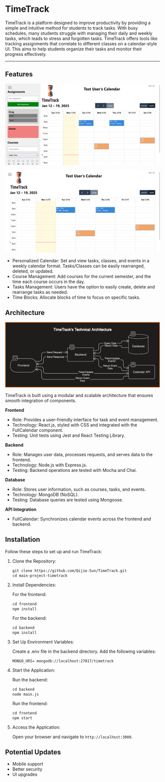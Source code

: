 # TimeTrack
TimeTrack is a platform designed to improve productivity by providing a simple and
intuitive method for students to track tasks. With busy schedules, many students struggle with
managing their daily and weekly tasks, which leads to stress and forgotten tasks. TimeTrack
offers tools like tracking assignments that correlate to different classes on a calendar-style UI.
This aims to help students organize their tasks and monitor their progress effectively.

---
## Features
![DefaultView](https://github.com/Qijie-Sun/TimeTrack/blob/main/frontend/public/DemoDefault.png)

![CleanView](https://github.com/Qijie-Sun/TimeTrack/blob/main/frontend/public/DemoClean.png)

- Personalized Calendar: Set and view tasks, classes, and events in a weekly calendar format. Tasks/Classes can be easily rearranged, deleted, or updated.
- Course Management: Add courses for the current semester, and the time each course occurs in the day.
- Tasks Management: Users have the option to easily create, delete and rearrange tasks as needed.
- Time Blocks: Allocate blocks of time to focus on specific tasks.

## Architecture
![Architecture](https://github.com/Qijie-Sun/TimeTrack/blob/main/frontend/public/diagram.png)

TimeTrack is built using a modular and scalable architecture that ensures smooth integration of components.

**Frontend**
- Role: Provides a user-friendly interface for task and event management.
- Technology: React.js, styled with CSS and integrated with the FullCalendar component.
- Testing: Unit tests using Jest and React Testing Library.

**Backend**
- Role: Manages user data, processes requests, and serves data to the frontend.
- Technology: Node.js with Express.js.
- Testing: Backend operations are tested with Mocha and Chai.

**Database**
- Role: Stores user information, such as courses, tasks, and events.
- Technology: MongoDB (NoSQL).
- Testing: Database queries are tested using Mongoose.

**API Integration**
- FullCalendar: Synchronizes calendar events across the frontend and backend.

## Installation

Follow these steps to set up and run TimeTrack:
1. Clone the Repository:
    ```
    git clone https://github.com/Qijie-Sun/TimeTrack.git
    cd main-project-timetrack
    ```

2. Install Dependencies:

    For the frontend:
    ```
    cd frontend
    npm install
    ```
    For the backend:
    ```
    cd backend
    npm install
    ```

4. Set Up Environment Variables:

    Create a .env file in the backend directory.
    Add the following variables:
    ```
    MONGO_URI= mongodb://localhost:27017/timetrack
    ```

6. Start the Application:

    Run the backend:
    ```
    cd backend
    node main.js
    ```
    Run the frontend:
    ```
    cd frontend
    npm start
    ```

7. Access the Application:

   Open your browser and navigate to ```http://localhost:3000```.

## Potential Updates
- Mobile support
- Better security
- UI upgrades
